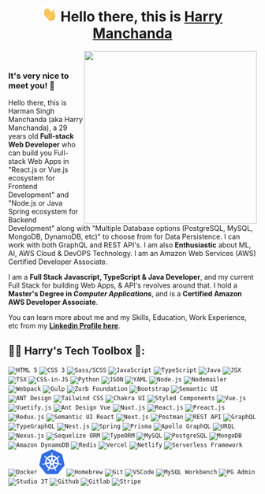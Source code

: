 <h1 align="center"><img src="https://raw.githubusercontent.com/ABSphreak/ABSphreak/master/gifs/Hi.gif" width="30" height="30"> Hello there, this is <a href="https://www.linkedin.com/in/harrymanchanda">Harry Manchanda</a></h1>

<img align="right" src="https://user-images.githubusercontent.com/4970624/102078863-a7889d80-3e31-11eb-917c-80b590fd3a66.png" height="350" width="350" />

<p>&nbsp;</p>

### It's very nice to meet you! 🙌

Hello there, this is Harman Singh Manchanda (aka Harry Manchanda), a 29 years old **Full-stack Web Developer** who can build you Full-stack Web Apps in "React.js or Vue.js ecosystem for Frontend Development" and "Node.js or Java Spring ecosystem for Backend Development" along with "Multiple Database options (PostgreSQL, MySQL, MongoDB, DynamoDB, etc)" to choose from for Data Persistence. I can work with both GraphQL and REST API's. I am also **Enthusiastic** about ML, AI, AWS Cloud & DevOPS Technology. I am an Amazon Web Services (AWS) Certified Developer Associate.

I am a **Full Stack Javascript, TypeScript & Java Developer**, and my current Full Stack for building Web Apps, & API's revolves around that. I hold a **Master's Degree in _Computer Applications_**, and is a **Certified Amazon AWS Developer Associate**.

You can learn more about me and my Skills, Education, Work Experience, etc from my [**Linkedin Profile here**](https://www.linkedin.com/in/harrymanchanda/).

<h2>🏄‍♂️ Harry's Tech Toolbox 🧰:</h2>

<code><img alt="HTML 5" title="HTML 5" height="50" src="https://cdn-icons-png.flaticon.com/512/888/888859.png" /></code>
<code><img alt="CSS 3" title="CSS 3" height="50" src="https://cdn-icons-png.flaticon.com/512/919/919826.png" /></code>
<code><img alt="Sass/SCSS" title="Sass/SCSS" height="50" src="https://cdn-icons-png.flaticon.com/512/919/919831.png" /></code>
<code><img alt="JavaScript" title="JavaScript" height="50" src="https://cdn-icons-png.flaticon.com/512/541/541552.png" /></code>
<code><img alt="TypeScript" title="TypeScript" height="50" src="https://cdn-icons-png.flaticon.com/512/541/541500.png" /></code>
<code><img alt="Java" title="Java" height="50" src="https://upload.wikimedia.org/wikipedia/en/thumb/3/30/Java_programming_language_logo.svg/1200px-Java_programming_language_logo.svg.png" /></code>
<code><img alt="JSX" title="JSX" height="50" src="https://cdn-icons-png.flaticon.com/512/541/541490.png" /></code>
<code><img alt="TSX" title="TSX" height="50" src="https://cdn-icons-png.flaticon.com/512/541/541501.png" /></code>
<code><img alt="CSS-in-JS" title="CSS-in-JS" height="50" src="https://www.drupal.org/files/project-images/minify-css-javascript.png" /></code>
<code><img alt="Python" title="Python" height="50" src="https://cdn-icons-png.flaticon.com/512/1387/1387537.png" /></code>
<code><img alt="JSON" title="JSON" height="50" src="https://cdn-icons-png.flaticon.com/512/541/541488.png" /></code>
<code><img alt="YAML" title="YAML" height="50" src="https://cdn-icons-png.flaticon.com/512/187/187689.png" /></code>
<code><img alt="Node.js" title="Node.js" height="50" src="https://cdn-icons-png.flaticon.com/512/919/919825.png" /></code>
<code><img alt="Nodemailer" title="Nodemailer" height="50" src="https://nodemailer.com/nm_logo_200x136.png" /></code>
<code><img alt="Webpack" title="Webpack" height="50" src="https://raw.githubusercontent.com/webpack/media/master/logo/icon.svg" /></code>
<code><img alt="Gulp" title="Gulp" height="50" src="https://upload.wikimedia.org/wikipedia/commons/7/72/Gulp.js_Logo.svg" /></code>
<code><img alt="Zurb Foundation" title="Zurb Foundation" height="50" src="https://get.foundation/assets/img/learn/features/svgs/code-reduction-01.svg" /></code>
<code><img alt="Bootstrap" title="Bootstrap" height="50" src="https://upload.wikimedia.org/wikipedia/commons/b/b2/Bootstrap_logo.svg" /></code>
<code><img alt="Semantic UI" title="Semantic UI" height="50" src="https://cdn.worldvectorlogo.com/logos/semantic-ui.svg" /></code>
<code><img alt="ANT Design" title="ANT Design" height="50" src="https://gw.alipayobjects.com/zos/rmsportal/KDpgvguMpGfqaHPjicRK.svg" /></code>
<code><img alt="Tailwind CSS" title="Tailwind CSS" height="50" src="https://tailwindcss.com/_next/static/media/tailwindcss-mark.3c5441fc7a190fb1800d4a5c7f07ba4b1345a9c8.svg" /></code>
<code><img alt="Chakra UI" title="Chakra UI" height="50" src="https://img.stackshare.io/service/12421/rzylUjaf_400x400.jpg" /></code>
<code><img alt="Styled Components" title="Styled Components" height="50" src="https://raw.githubusercontent.com/styled-components/brand/master/styled-components.svg" /></code>
<code><img alt="Vue.js" title="Vue.js" height="50" src="https://upload.wikimedia.org/wikipedia/commons/9/95/Vue.js_Logo_2.svg" /></code>
<code><img alt="Vuetify.js" title="Vuetify.js" height="50" src="https://seeklogo.com/images/V/vuetify-logo-3BCF73C928-seeklogo.com.png" /></code>
<code><img alt="Ant Design Vue" title="Ant Design Vue" height="50" src="https://svgur.com/i/QxA.svg" /></code>
<code><img alt="Nuxt.js" title="Nuxt.js" height="50" src="https://nuxtjs.org/design-kit/colored-logo.svg" /></code>
<code><img alt="React.js" title="React.js" height="50" src="https://upload.wikimedia.org/wikipedia/commons/a/a7/React-icon.svg" /></code>
<code><img alt="Preact.js" title="Preact.js" height="50" src="https://avatars0.githubusercontent.com/u/26872990" /></code>
<code><img alt="Redux.js" title="Redux.js" height="50" src="https://upload.wikimedia.org/wikipedia/commons/4/49/Redux.png" /></code>
<code><img alt="Semantic UI React" title="Semantic UI React" height="50" src="https://react.semantic-ui.com/logo.png" /></code>
<code><img alt="Next.js" title="Next.js" height="50" src="https://cdn.worldvectorlogo.com/logos/next-js.svg" /></code>
<code><img alt="Postman" title="Postman" height="50" src="https://seeklogo.com/images/P/postman-logo-0087CA0D15-seeklogo.com.png" /></code>
<code><img alt="REST API" title="Rest API" height="50" src="https://cdn-icons-png.flaticon.com/512/2091/2091704.png" /></code>
<code><img alt="GraphQL" title="GraphQL" height="50" src="https://upload.wikimedia.org/wikipedia/commons/1/17/GraphQL_Logo.svg" /></code>
<code><img alt="TypeGraphQL" title="TypeGraphQL" height="50" src="https://typegraphql.com/img/logo.png" /></code>
<code><img alt="Nest.js" title="Nest.js" height="50" src="https://d33wubrfki0l68.cloudfront.net/e937e774cbbe23635999615ad5d7732decad182a/26072/logo-small.ede75a6b.svg" /></code>
<code><img alt="Spring" title="Spring" height="50" src="https://spring.io/img/spring.svg" /></code>
<code><img alt="Prisma" title="Prisma" height="50" src="https://seeklogo.com/images/P/prisma-logo-3805665B69-seeklogo.com.png" /></code>
<code><img alt="Apollo GraphQL" title="Apollo GraphQL" height="50" src="https://seeklogo.com/images/A/apollo-logo-DC7DD3C444-seeklogo.com.png" /></code>
<code><img alt="URQL" title="URQL" height="50" src="https://svgshare.com/i/QwM.svg" /></code>
<code><img alt="Nexus.js" title="Nexus.js" height="50" src="https://i.imgur.com/Y5BgDGl.png" /></code>
<code><img alt="Sequelize ORM" title="Sequelize ORM" height="50" src="https://sequelize.org/img/logo.svg" /></code>
<code><img alt="TypeORM" title="TypeORM" height="50" src="https://avatars2.githubusercontent.com/u/20165699" /></code>
<code><img alt="MySQL" title="MySQL" height="50" src="https://upload.wikimedia.org/wikipedia/de/d/dd/MySQL_logo.svg" /></code>
<code><img alt="PostgreSQL" title="PostgreSQL" height="50" src="https://upload.wikimedia.org/wikipedia/commons/2/29/Postgresql_elephant.svg" /></code>
<code><img alt="MongoDB" title="MongoDB" height="50" src="https://cdn.iconscout.com/icon/free/png-512/mongodb-3-1175138.png" /></code>
<code><img alt="Amazon DynamoDB" title="Amazon DynamoDB" height="50" src="https://upload.wikimedia.org/wikipedia/commons/f/fd/DynamoDB.png" /></code>
<code><img alt="Redis" title="Redis" height="50" src="https://cdn.iconscout.com/icon/free/png-512/redis-3-1175053.png" /></code>
<code><img alt="Vercel" title="Vercel" height="50" src="https://assets.vercel.com/image/upload/v1588805858/repositories/vercel/logo.png" /></code>
<code><img alt="Netlify" title="Netlify" height="50" src="https://seeklogo.com/images/N/netlify-logo-758722CDF4-seeklogo.com.png" /></code>
<code><img alt="Serverless Framework" title="Serverless Framework" height="50" src="https://s3-us-west-2.amazonaws.com/assets.site.serverless.com/logos/Serverless_mark_black_400x400_v3%402x.jpg" /></code>
<code><img alt="Docker" title="Docker" height="50" src="https://www.docker.com/wp-content/uploads/2022/03/Moby-logo.png.webp" /></code>
<code><img alt="Kubernetes" title="Kubernetes" height="50" src="https://raw.githubusercontent.com/kubernetes/kubernetes/master/logo/logo.png" /></code>
<code><img alt="Homebrew" title="Homebrew" height="50" src="https://brew.sh/assets/img/homebrew-256x256.png" /></code>
<code><img alt="Git" title="Git" height="50" src="https://cdn-icons-png.flaticon.com/512/2680/2680847.png" /></code>
<code><img alt="VSCode" title="VSCode" height="50" src="https://upload.wikimedia.org/wikipedia/commons/9/9a/Visual_Studio_Code_1.35_icon.svg" /></code>
<code><img alt="MySQL Workbench" title="MySQL Workbench" height="50" src="https://upload.wikimedia.org/wikipedia/commons/thumb/0/0e/Antu_mysql-workbench.svg/240px-Antu_mysql-workbench.svg.png" /></code>
<code><img alt="PG Admin" title="PG Admin" height="50" src="https://upload.wikimedia.org/wikipedia/commons/thumb/c/c0/Antu_pgadmin.svg/240px-Antu_pgadmin.svg.png" /></code>
<code><img alt="Studio 3T" title="Studio 3T" height="50" src="https://www.realwire.com/writeitfiles/studio-3t-logo-green-on-white.jpg" /></code>
<code><img alt="Github" title="Github" height="50" src="https://cdn-icons-png.flaticon.com/512/733/733609.png" /></code>
<code><img alt="Gitlab" title="Gitlab" height="50" src="https://about.gitlab.com/images/press/press-kit-icon.svg" /></code>
<code><img alt="Stripe" title="Stripe" height="50" src="https://upload.wikimedia.org/wikipedia/commons/b/ba/Stripe_Logo%2C_revised_2016.svg" /></code>

